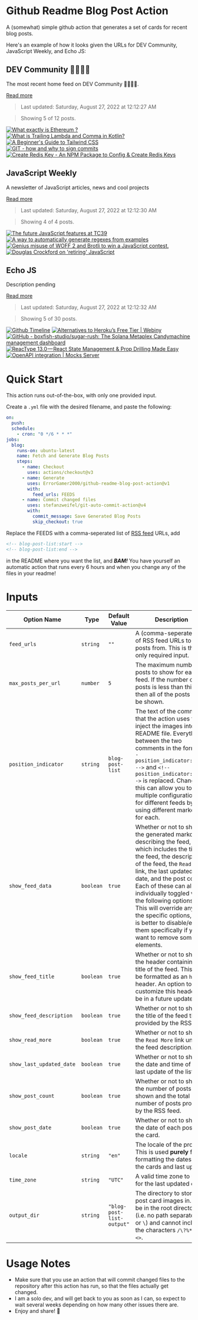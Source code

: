 # Github Readme Blog Post Action

A (somewhat) simple github action that generates a set of cards for recent blog posts.

Here's an example of how it looks given the URLs for DEV Community, JavaScript Weekly, and Echo JS:

<!-- post-list:start -->
## DEV Community 👩‍💻👨‍💻

The most recent home feed on DEV Community 👩‍💻👨‍💻.

[Read more](https://dev.to)
> Last updated: Saturday, August 27, 2022 at 12:12:27 AM

> Showing 5 of 12 posts.

[![What exactly is Ethereum ?](https://raw.githubusercontent.com/ErrorGamer2000/github-readme-blog-post-action/main/generated_files/DEV_Community_👩‍💻👨‍💻/What_exactly_is_Ethereum__.svg)](https://dev.to/aayush_giri/what-exactly-is-ethereum--37dh)
[![What is Trailing Lambda and Comma in Kotlin?](https://raw.githubusercontent.com/ErrorGamer2000/github-readme-blog-post-action/main/generated_files/DEV_Community_👩‍💻👨‍💻/What_is_Trailing_Lambda_and_Comma_in_Kotlin_.svg)](https://dev.to/vtsen/what-is-trailing-lambda-and-comma-in-kotlin-3d1o)
[![A Beginner's Guide to Tailwind CSS](https://raw.githubusercontent.com/ErrorGamer2000/github-readme-blog-post-action/main/generated_files/DEV_Community_👩‍💻👨‍💻/A_Beginner's_Guide_to_Tailwind_CSS.svg)](https://dev.to/aahil13/a-beginners-guide-to-tailwind-css-81f)
[![GIT - how and why to sign commits](https://raw.githubusercontent.com/ErrorGamer2000/github-readme-blog-post-action/main/generated_files/DEV_Community_👩‍💻👨‍💻/GIT_-_how_and_why_to_sign_commits.svg)](https://dev.to/andreasaugustin/git-how-and-why-to-sign-commits-35dn)
[![Create Redis Key - An NPM Package to Config & Create Redis Keys](https://raw.githubusercontent.com/ErrorGamer2000/github-readme-blog-post-action/main/generated_files/DEV_Community_👩‍💻👨‍💻/Create_Redis_Key_-_An_NPM_Package_to_Config___Create_Redis_Keys.svg)](https://dev.to/alperguven/create-redis-key-an-npm-package-to-config-create-redis-keys-95d)


## JavaScript Weekly

A newsletter of JavaScript articles, news and cool projects

[Read more](https://javascriptweekly.com/)
> Last updated: Saturday, August 27, 2022 at 12:12:30 AM

> Showing 4 of 4 posts.

[![The future JavaScript features at TC39](https://raw.githubusercontent.com/ErrorGamer2000/github-readme-blog-post-action/main/generated_files/JavaScript_Weekly/The_future_JavaScript_features_at_TC39.svg)](https://javascriptweekly.com/issues/603)
[![A way to automatically generate regexes from examples](https://raw.githubusercontent.com/ErrorGamer2000/github-readme-blog-post-action/main/generated_files/JavaScript_Weekly/A_way_to_automatically_generate_regexes_from_examples.svg)](https://javascriptweekly.com/issues/602)
[![Genius misuse of WOFF 2 and Brotli to win a JavaScript contest.](https://raw.githubusercontent.com/ErrorGamer2000/github-readme-blog-post-action/main/generated_files/JavaScript_Weekly/Genius_misuse_of_WOFF_2_and_Brotli_to_win_a_JavaScript_contest..svg)](https://javascriptweekly.com/issues/601)
[![Douglas Crockford on 'retiring' JavaScript](https://raw.githubusercontent.com/ErrorGamer2000/github-readme-blog-post-action/main/generated_files/JavaScript_Weekly/Douglas_Crockford_on_'retiring'_JavaScript.svg)](https://javascriptweekly.com/issues/600)


## Echo JS

Description pending

[Read more](
http://www.echojs.com
)
> Last updated: Saturday, August 27, 2022 at 12:12:32 AM

> Showing 5 of 30 posts.

[![
Github Timeline
](https://raw.githubusercontent.com/ErrorGamer2000/github-readme-blog-post-action/main/generated_files/_Echo_JS_/_Github_Timeline_.svg)](
https://semanteo.is-a.dev/Github-Timeline/?username=Github&radio=asc
)
[![Alternatives to Heroku’s Free Tier | Webiny](https://raw.githubusercontent.com/ErrorGamer2000/github-readme-blog-post-action/main/generated_files/_Echo_JS_/Alternatives_to_Heroku’s_Free_Tier___Webiny.svg)](
https://www.webiny.com/blog/alternatives-herokus-free-tier
)
[![GitHub - boxfish-studio/sugar-rush: The Solana Metaplex Candymachine management dashboard](https://raw.githubusercontent.com/ErrorGamer2000/github-readme-blog-post-action/main/generated_files/_Echo_JS_/GitHub_-_boxfish-studio_sugar-rush__The_Solana_Metaplex_Candymachine_management_dashboard.svg)](https://github.com/boxfish-studio/sugar-rush)
[![ReacType 13.0 — React State Management & Prop Drilling Made Easy](https://raw.githubusercontent.com/ErrorGamer2000/github-readme-blog-post-action/main/generated_files/_Echo_JS_/ReacType_13.0_—_React_State_Management___Prop_Drilling_Made_Easy.svg)](https://medium.com/@darin.ngau/reactype13-b4e23fc38d76)
[![OpenAPI integration | Mocks Server](https://raw.githubusercontent.com/ErrorGamer2000/github-readme-blog-post-action/main/generated_files/_Echo_JS_/OpenAPI_integration___Mocks_Server.svg)](https://www.mocks-server.org/docs/integrations/openapi/)


<!-- post-list:end -->

# Quick Start

This action runs out-of-the-box, with only one provided input.

Create a `.yml` file with the desired filename, and paste the following:

```yml
on:
  push:
  schedule:
    - cron: "0 */6 * * *"
jobs:
  blog:
    runs-on: ubuntu-latest
    name: Fetch and Generate Blog Posts
    steps:
      - name: Checkout
        uses: actions/checkout@v3
      - name: Generate
        uses: ErrorGamer2000/github-readme-blog-post-action@v1
        with:
          feed_urls: FEEDS
      - name: Commit changed files
        uses: stefanzweifel/git-auto-commit-action@v4
        with:
          commit_message: Save Generated Blog Posts
          skip_checkout: true
```

Replace the FEEDS with a comma-seperated list of [RSS feed](https://rss.com/blog/how-do-rss-feeds-work/) URLs, add

```md
<!-- blog-post-list:start -->
<!-- blog-post-list:end -->
```

in the README where you want the list, and **_BAM!_** You have yourself an automatic action that runs every 6 hours and when you change any of the files in your readme!

# Inputs

<table>
  <thead>
    <tr>
      <th>Option Name</th>
      <th>Type</th>
      <th>Default Value</th>
      <th>Description</th>
    </tr>
  </thead>
  <tbody>
    <tr>
      <td><code>feed_urls</code></td>
      <td><code>string</code></td>
      <td><code>""</code></td>
      <td>A (comma-seperated) list of RSS feed URLs to load posts from. This is the only required input.</td>
    </tr>
    <tr>
      <td><code>max_posts_per_url</code></td>
      <td><code>number</code></td>
      <td><code>5</code></td>
      <td>The maximum number of posts to show for each feed. If the number of posts is less than this, then all of the posts will be shown.</td>
    </tr>
    <tr>
      <td><code>position_indicator</code></td>
      <td><code>string</code></td>
      <td><code>blog-post-list</code></td>
      <td>The text of the comments that the action uses to inject the images into the README file. Everything between the two comments in the form <code>&lt;!-- position_indicator:start --&gt;</code> and <code>&lt;!-- position_indicator:end --&gt;</code> is replaced. Changing this can allow you to use multiple configurations for different feeds by using different markers for each.</td>
    </tr>
    <tr>
      <td><code>show_feed_data</code></td>
      <td><code>boolean</code></td>
      <td><code>true</code></td>
      <td>Whether or not to show the generated markdown describing the feed, which includes the title of the feed, the description of the feed, the <code>Read More</code> link, the last updated date, and the post count. Each of these can also be individually toggled with the following options. This will override any of the specific options, so it is better to disable/enable them specifically if you want to remove some elements.</td>
    </tr>
    <tr>
      <td><code>show_feed_title</code></td>
      <td><code>boolean</code></td>
      <td><code>true</code></td>
      <td>Whether or not to show the header containing the title of the feed. This will be formatted as an <code>h2</code> header. An option to customize this header will be in a future update.</td>
    </tr>
    <tr>
      <td><code>show_feed_description</code></td>
      <td><code>boolean</code></td>
      <td><code>true</code></td>
      <td>Whether or not to show the title of the feed that is provided by the RSS feed.</td>
    </tr>
    <tr>
      <td><code>show_read_more</code></td>
      <td><code>boolean</code></td>
      <td><code>true</code></td>
      <td>Whether or not to show the <code>Read More</code> link under the feed description.</td>
    </tr>
    <tr>
      <td><code>show_last_updated_date</code></td>
      <td><code>boolean</code></td>
      <td><code>true</code></td>
      <td>Whether or not to show the date and time of the last update of the list.</td>
    </tr>
    <tr>
      <td><code>show_post_count</code></td>
      <td><code>boolean</code></td>
      <td><code>true</code></td>
      <td>Whether or not to show the number of posts shown and the total number of posts provided by the RSS feed.</td>
    </tr>
    <tr>
      <td><code>show_post_date</code></td>
      <td><code>boolean</code></td>
      <td><code>true</code></td>
      <td>Whether or not to show the date of each post on the card.</td>
    </tr>
    <tr>
      <td><code>locale</code></td>
      <td><code>string</code></td>
      <td><code>"en"</code></td>
      <td>The locale of the project. This is used <strong>purely</strong> for formatting the dates of the cards and last update.</td>
    </tr>
    <tr>
      <td><code>time_zone</code></td>
      <td><code>string</code></td>
      <td><code>"UTC"</code></td>
      <td>A valid time zone to use for the last updated date.</td>
    </tr>
    <tr>
      <td><code>output_dir</code></td>
      <td><code>string</code></td>
      <td><code>"blog-post-list-output"</code></td>
      <td>The directory to store the post card images in. Must be in the root directory (i.e. no path separators <code>/</code> or <code>\</code>) and cannot include the characters <code>/\?%*:|"&lt;&gt;</code>.</td>
    </tr>
<!--
    <tr>
      <td><code></code></td>
      <td><cde></cde></td>
      <td><code></code></td>
      <td></td>
    </tr>
-->
  </tbody>
</table>

# Usage Notes

- Make sure that you use an action that will commit changed files to the repository after this action has run, so that the files actually get changed.
- I am a solo dev, and will get back to you as soon as I can, so expect to wait several weeks depending on how many other issues there are.
- Enjoy and share! 🤗
